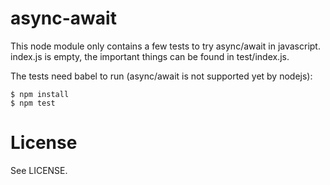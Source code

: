 async-await
===========

This node module only contains a few tests to try async/await in javascript. index.js is empty,
the important things can be found in test/index.js.

The tests need babel to run (async/await is not supported yet by nodejs):

    $ npm install
    $ npm test


License
=======

See LICENSE.
